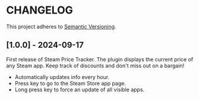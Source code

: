 # CHANGELOG

This project adheres to [Semantic Versioning](https://semver.org/spec/v2.0.0.html).

## [1.0.0] - 2024-09-17

First release of Steam Price Tracker. The plugin displays the current price of any Steam app. Keep track of discounts and don't miss out on a bargain!

- Automatically updates info every hour.
- Press key to go to the Steam Store app page.
- Long press key to force an update of all visible apps.
